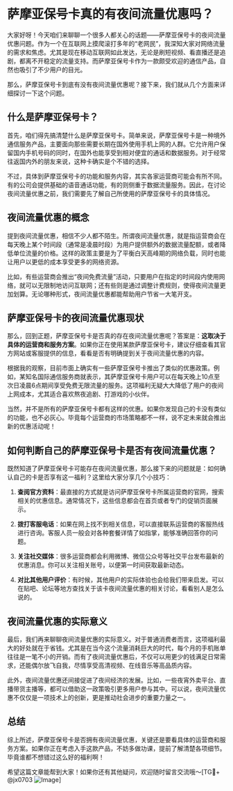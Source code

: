 # 萨摩亚保号卡真的有夜间流量优惠吗？

大家好呀！今天咱们来聊聊一个很多人都关心的话题——萨摩亚保号卡的夜间流量优惠问题。作为一个在互联网上摸爬滚打多年的“老网民”，我深知大家对网络流量的需求和焦虑。尤其是现在移动互联网如此发达，无论是刷短视频、看直播还是追剧，都离不开稳定的流量支持。而萨摩亚保号卡作为一款颇受欢迎的通信产品，自然也吸引了不少用户的目光。

那么，萨摩亚保号卡到底有没有夜间流量优惠呢？接下来，我们就从几个方面来详细探讨一下这个问题。

## 什么是萨摩亚保号卡？

首先，咱们得先搞清楚什么是萨摩亚保号卡。简单来说，萨摩亚保号卡是一种境外通信服务产品，主要面向那些需要长期在国外使用手机上网的人群。它允许用户保留国内手机号码的同时，在国外也能享受到相对便宜的通话和数据服务。对于经常往返国内外的朋友来说，这种卡确实是个不错的选择。

不过，具体到萨摩亚保号卡的功能和服务内容，其实各家运营商可能会有所不同。有的公司会提供基础的语音通话功能，有的则侧重于数据流量服务。因此，在讨论夜间流量优惠之前，我们需要先了解自己所使用的萨摩亚保号卡的具体情况。

## 夜间流量优惠的概念

提到夜间流量优惠，相信不少人都不陌生。所谓夜间流量优惠，就是指运营商会在每天晚上某个时间段（通常是凌晨时段）为用户提供额外的数据流量配额，或者降低单位流量的价格。这样的政策主要是为了平衡白天高峰期的网络负载，同时也能让用户以更低的成本享受更多的网络资源。

比如，有些运营商会推出“夜间免费流量”活动，只要用户在指定的时间段内使用网络，就可以无限制地访问互联网；还有些则是通过调整计费规则，使得夜间流量更加划算。无论哪种形式，夜间流量优惠都能帮助用户节省一大笔开支。

## 萨摩亚保号卡的夜间流量优惠现状

那么，回到正题，萨摩亚保号卡是否真的存在夜间流量优惠呢？答案是：**这取决于具体的运营商和服务方案**。如果你正在使用某款萨摩亚保号卡，建议仔细查看其官方网站或客服提供的信息，看看是否有明确提到关于夜间流量优惠的内容。

根据我的观察，目前市面上确实有一些萨摩亚保号卡推出了类似的优惠政策。例如，某知名国际通信服务商就表示，其萨摩亚保号卡用户可以在每天晚上10点至次日凌晨6点期间享受免费无限流量的服务。这项福利无疑大大降低了用户的夜间上网成本，尤其适合喜欢熬夜追剧、打游戏的小伙伴。

当然，并不是所有的萨摩亚保号卡都有这样的优惠。如果你发现自己的卡没有类似的功能，也不必灰心。毕竟每个运营商的市场策略都不一样，说不定未来就会推出新的优惠活动呢！

## 如何判断自己的萨摩亚保号卡是否有夜间流量优惠？

既然知道了萨摩亚保号卡可能存在夜间流量优惠，那么接下来的问题就是：如何确认自己的卡是否享有这一福利？这里给大家分享几个小技巧：

1. **查阅官方资料**：最直接的方式就是访问萨摩亚保号卡所属运营商的官网，搜索相关的优惠信息。通常情况下，这些信息都会在首页或者专门的促销页面展示。

2. **拨打客服电话**：如果在网上找不到相关信息，可以直接联系运营商的客服热线进行咨询。客服人员一般会对各种套餐详情了如指掌，能够准确回答你的问题。

3. **关注社交媒体**：很多运营商都会利用微博、微信公众号等社交平台发布最新的优惠消息。你可以关注相关账号，以便第一时间获取最新动态。

4. **对比其他用户评价**：有时候，其他用户的实际体验也会给我们带来启发。可以在贴吧、论坛等地方查找关于该卡夜间流量优惠的相关讨论，看看别人是怎么说的。

## 夜间流量优惠的实际意义

最后，我们再来聊聊夜间流量优惠的实际意义。对于普通消费者而言，这项福利最大的好处就在于省钱。尤其是在当今这个流量消耗巨大的时代，每个月的手机账单往往是一笔不小的开销。而有了夜间流量优惠后，不仅可以用更少的钱满足日常需求，还能偶尔放飞自我，尽情享受高清视频、在线音乐等高品质内容。

此外，夜间流量优惠还间接促进了夜间经济的发展。比如，一些夜宵外卖平台、直播带货主播等，都可以借助这一政策吸引更多用户参与其中。可以说，夜间流量优惠不仅仅是一项技术上的创新，更是推动社会进步的重要力量之一。

## 总结

综上所述，萨摩亚保号卡是否拥有夜间流量优惠，关键还是要看具体的运营商和服务方案。如果你正在考虑入手这款产品，不妨多做功课，提前了解清楚各项细节。毕竟谁都不想错过这么好的福利啊！

希望这篇文章能帮到大家！如果你还有其他疑问，欢迎随时留言交流哦～[TG💪+ @jx0703 ![Image](https://github.com/user-attachments/assets/dbca1d08-cadb-493c-b0ec-ad6f7a83f270)]
